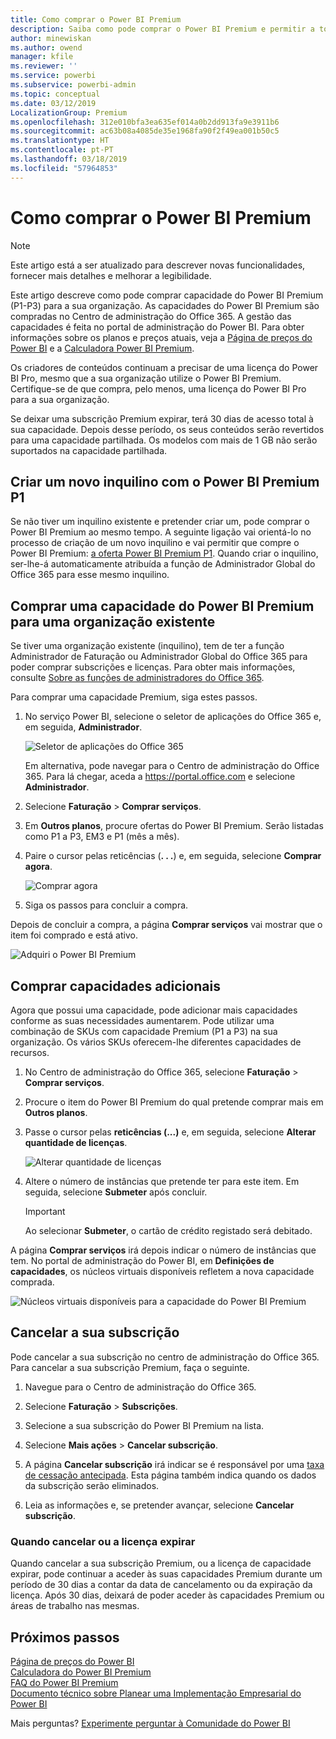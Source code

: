 ```yaml
---
title: Como comprar o Power BI Premium
description: Saiba como pode comprar o Power BI Premium e permitir a toda a sua organização o acesso a conteúdos.
author: minewiskan
ms.author: owend
manager: kfile
ms.reviewer: ''
ms.service: powerbi
ms.subservice: powerbi-admin
ms.topic: conceptual
ms.date: 03/12/2019
LocalizationGroup: Premium
ms.openlocfilehash: 312e010bfa3ea635ef014a0b2dd913fa9e3911b6
ms.sourcegitcommit: ac63b08a4085de35e1968fa90f2f49ea001b50c5
ms.translationtype: HT
ms.contentlocale: pt-PT
ms.lasthandoff: 03/18/2019
ms.locfileid: "57964853"
---
```

# <a name="how-to-purchase-power-bi-premium"></a>Como comprar o Power BI Premium

> [!NOTE]
> Este artigo está a ser atualizado para descrever novas funcionalidades, fornecer mais detalhes e melhorar a legibilidade. 

Este artigo descreve como pode comprar capacidade do Power BI Premium (P1-P3) para a sua organização. As capacidades do Power BI Premium são compradas no Centro de administração do Office 365. A gestão das capacidades é feita no portal de administração do Power BI. Para obter informações sobre os planos e preços atuais, veja a [Página de preços do Power BI](https://powerbi.microsoft.com/pricing/) e a [Calculadora Power BI Premium](https://powerbi.microsoft.com/calculator/).

Os criadores de conteúdos continuam a precisar de uma licença do Power BI Pro, mesmo que a sua organização utilize o Power BI Premium. Certifique-se de que compra, pelo menos, uma licença do Power BI Pro para a sua organização.

Se deixar uma subscrição Premium expirar, terá 30 dias de acesso total à sua capacidade. Depois desse período, os seus conteúdos serão revertidos para uma capacidade partilhada. Os modelos com mais de 1 GB não serão suportados na capacidade partilhada.

## <a name="create-a-new-tenant-with-power-bi-premium-p1"></a>Criar um novo inquilino com o Power BI Premium P1

Se não tiver um inquilino existente e pretender criar um, pode comprar o Power BI Premium ao mesmo tempo. A seguinte ligação vai orientá-lo no processo de criação de um novo inquilino e vai permitir que compre o Power BI Premium: [a oferta Power BI Premium P1](https://signup.microsoft.com/Signup?OfferId=b3ec5615-cc11-48de-967d-8d79f7cb0af1). Quando criar o inquilino, ser-lhe-á automaticamente atribuída a função de Administrador Global do Office 365 para esse mesmo inquilino.

## <a name="purchase-a-power-bi-premium-capacity-for-an-existing-organization"></a>Comprar uma capacidade do Power BI Premium para uma organização existente

Se tiver uma organização existente (inquilino), tem de ter a função Administrador de Faturação ou Administrador Global do Office 365 para poder comprar subscrições e licenças. Para obter mais informações, consulte [Sobre as funções de administradores do Office 365](https://support.office.com/article/About-Office-365-admin-roles-da585eea-f576-4f55-a1e0-87090b6aaa9d).

Para comprar uma capacidade Premium, siga estes passos.

1. No serviço Power BI, selecione o seletor de aplicações do Office 365 e, em seguida, **Administrador**.

    ![Seletor de aplicações do Office 365](media/service-admin-premium-purchase/o365-app-picker.png)

    Em alternativa, pode navegar para o Centro de administração do Office 365. Para lá chegar, aceda a https://portal.office.com e selecione **Administrador**.

1. Selecione **Faturação** > **Comprar serviços**.

1. Em **Outros planos**, procure ofertas do Power BI Premium. Serão listadas como P1 a P3, EM3 e P1 (mês a mês).

1. Paire o cursor pelas reticências (**. . .**) e, em seguida, selecione **Comprar agora**.

    ![Comprar agora](media/service-admin-premium-purchase/premium-purchase.png)

1. Siga os passos para concluir a compra.

Depois de concluir a compra, a página **Comprar serviços** vai mostrar que o item foi comprado e está ativo.

![Adquiri o Power BI Premium](media/service-admin-premium-purchase/premium-purchased.png)

## <a name="purchase-additional-capacities"></a>Comprar capacidades adicionais

Agora que possui uma capacidade, pode adicionar mais capacidades conforme as suas necessidades aumentarem. Pode utilizar uma combinação de SKUs com capacidade Premium (P1 a P3) na sua organização. Os vários SKUs oferecem-lhe diferentes capacidades de recursos.

1. No Centro de administração do Office 365, selecione **Faturação** > **Comprar serviços**.

1. Procure o item do Power BI Premium do qual pretende comprar mais em **Outros planos**.

1. Passe o cursor pelas **reticências (...)** e, em seguida, selecione **Alterar quantidade de licenças**.

    ![Alterar quantidade de licenças](media/service-admin-premium-purchase/premium-purchase-more.png)

1. Altere o número de instâncias que pretende ter para este item. Em seguida, selecione **Submeter** após concluir.

   > [!IMPORTANT]
   > Ao selecionar **Submeter**, o cartão de crédito registado será debitado.

A página **Comprar serviços** irá depois indicar o número de instâncias que tem. No portal de administração do Power BI, em **Definições de capacidades**, os núcleos virtuais disponíveis refletem a nova capacidade comprada.

![Núcleos virtuais disponíveis para a capacidade do Power BI Premium](media/service-admin-premium-purchase/premium-capacities.png)

## <a name="cancel-your-subscription"></a>Cancelar a sua subscrição

Pode cancelar a sua subscrição no centro de administração do Office 365. Para cancelar a sua subscrição Premium, faça o seguinte.

1. Navegue para o Centro de administração do Office 365.

1. Selecione **Faturação** > **Subscrições**.

1. Selecione a sua subscrição do Power BI Premium na lista.

1. Selecione **Mais ações** > **Cancelar subscrição**.

1. A página **Cancelar subscrição** irá indicar se é responsável por uma [taxa de cessação antecipada](https://support.office.com/article/early-termination-fees-6487d4de-401a-466f-8bc3-c0beb5cc40d3). Esta página também indica quando os dados da subscrição serão eliminados.

1. Leia as informações e, se pretender avançar, selecione **Cancelar subscrição**.

### <a name="when-canceling-or-your-license-expires"></a>Quando cancelar ou a licença expirar

Quando cancelar a sua subscrição Premium, ou a licença de capacidade expirar, pode continuar a aceder às suas capacidades Premium durante um período de 30 dias a contar da data de cancelamento ou da expiração da licença. Após 30 dias, deixará de poder aceder às capacidades Premium ou áreas de trabalho nas mesmas.

## <a name="next-steps"></a>Próximos passos

[Página de preços do Power BI](https://powerbi.microsoft.com/pricing/)   
[Calculadora do Power BI Premium](https://powerbi.microsoft.com/calculator/)   
[FAQ do Power BI Premium](service-premium-faq.md)   
[Documento técnico sobre Planear uma Implementação Empresarial do Power BI](https://aka.ms/pbienterprisedeploy)

Mais perguntas? [Experimente perguntar à Comunidade do Power BI](http://community.powerbi.com/)